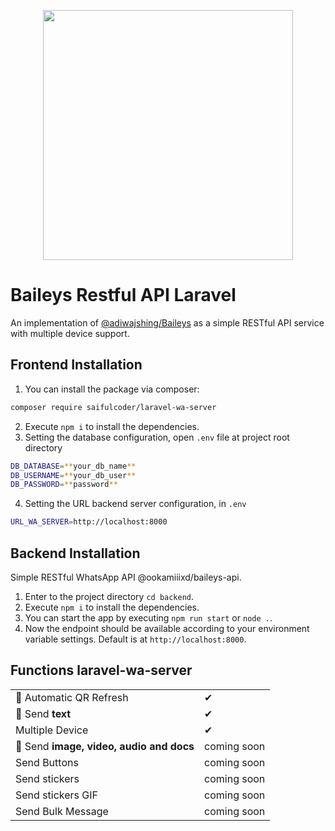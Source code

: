 <p align="center"><a href="https://laravel.com" target="_blank"><img src="https://raw.githubusercontent.com/laravel/art/master/logo-lockup/5%20SVG/2%20CMYK/1%20Full%20Color/laravel-logolockup-cmyk-red.svg" width="400"></a></p>

# Baileys Restful API Laravel
An implementation of [@adiwajshing/Baileys](https://github.com/adiwajshing/Baileys) as a simple RESTful API service with multiple device support.

## Frontend Installation

1. You can install the package via composer:
```bash
composer require saifulcoder/laravel-wa-server
```
2. Execute `npm i` to install the dependencies.
3. Setting the database configuration, open `.env` file at project root directory
```bash
DB_DATABASE=**your_db_name**
DB_USERNAME=**your_db_user**
DB_PASSWORD=**password**
```
4. Setting the URL backend server configuration, in `.env`
```bash
URL_WA_SERVER=http://localhost:8000
```

## Backend Installation 

Simple RESTful WhatsApp API @ookamiiixd/baileys-api.

1. Enter to the project directory `cd backend`.
2. Execute `npm i` to install the dependencies.
3. You can start the app by executing `npm run start` or `node .`.
4. Now the endpoint should be available according to your environment variable settings. Default is at `http://localhost:8000`.

## Functions laravel-wa-server

|                                                               |   |
|---------------------------------------------------------------|---|
| 🚻 Automatic QR Refresh                                       | ✔ |
| 📁 Send **text**                                              | ✔ |
| Multiple Device                                               | ✔ |
| 📁 Send **image, video, audio and docs**                      | coming soon |
| Send Buttons                                                  | coming soon |
| Send stickers                                                 | coming soon |
| Send stickers GIF                                             | coming soon |
| Send Bulk Message                                             | coming soon |